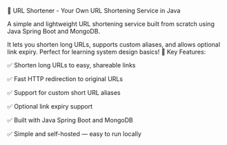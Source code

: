 🚀 URL Shortener - Your Own URL Shortening Service in Java

A simple and lightweight URL shortening service built from scratch using Java Spring Boot and MongoDB.

It lets you shorten long URLs, supports custom aliases, and allows optional link expiry. Perfect for learning system design basics!
🎯 Key Features:

✅ Shorten long URLs to easy, shareable links

✅ Fast HTTP redirection to original URLs

✅ Support for custom short URL aliases

✅ Optional link expiry support

✅ Built with Java Spring Boot and MongoDB

✅ Simple and self-hosted — easy to run locally
